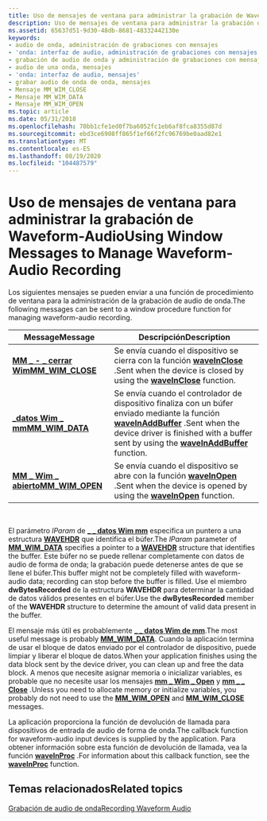 ```yaml
---
title: Uso de mensajes de ventana para administrar la grabación de Waveform-Audio
description: Uso de mensajes de ventana para administrar la grabación de Waveform-Audio
ms.assetid: 65637d51-9d30-48db-8681-48332442130e
keywords:
- audio de onda, administración de grabaciones con mensajes
- 'onda: interfaz de audio, administración de grabaciones con mensajes'
- grabación de audio de onda y administración de grabaciones con mensajes
- audio de una onda, mensajes
- 'onda: interfaz de audio, mensajes'
- grabar audio de onda de onda, mensajes
- Mensaje MM_WIM_CLOSE
- Mensaje MM_WIM_DATA
- Mensaje MM_WIM_OPEN
ms.topic: article
ms.date: 05/31/2018
ms.openlocfilehash: 70bb1cfe1ed0f7ba6052fc1eb6af8fca8355d87d
ms.sourcegitcommit: ebd3ce6908ff865f1ef66f2fc96769be0aad82e1
ms.translationtype: MT
ms.contentlocale: es-ES
ms.lasthandoff: 08/19/2020
ms.locfileid: "104487579"
---
```

# <a name="using-window-messages-to-manage-waveform-audio-recording"></a><span data-ttu-id="f61f1-112">Uso de mensajes de ventana para administrar la grabación de Waveform-Audio</span><span class="sxs-lookup"><span data-stu-id="f61f1-112">Using Window Messages to Manage Waveform-Audio Recording</span></span>

<span data-ttu-id="f61f1-113">Los siguientes mensajes se pueden enviar a una función de procedimiento de ventana para la administración de la grabación de audio de onda.</span><span class="sxs-lookup"><span data-stu-id="f61f1-113">The following messages can be sent to a window procedure function for managing waveform-audio recording.</span></span>



| <span data-ttu-id="f61f1-114">Message</span><span class="sxs-lookup"><span data-stu-id="f61f1-114">Message</span></span>                                | <span data-ttu-id="f61f1-115">Descripción</span><span class="sxs-lookup"><span data-stu-id="f61f1-115">Description</span></span>                                                                                                                  |
|----------------------------------------|------------------------------------------------------------------------------------------------------------------------------|
| [<span data-ttu-id="f61f1-116">**MM \_ - \_ cerrar Wim**</span><span class="sxs-lookup"><span data-stu-id="f61f1-116">**MM\_WIM\_CLOSE**</span></span>](mm-wim-close.md) | <span data-ttu-id="f61f1-117">Se envía cuando el dispositivo se cierra con la función [**waveInClose**](/windows/win32/api/mmeapi/nf-mmeapi-waveinclose) .</span><span class="sxs-lookup"><span data-stu-id="f61f1-117">Sent when the device is closed by using the [**waveInClose**](/windows/win32/api/mmeapi/nf-mmeapi-waveinclose) function.</span></span>                                     |
| [<span data-ttu-id="f61f1-118">**\_datos Wim \_ mm**</span><span class="sxs-lookup"><span data-stu-id="f61f1-118">**MM\_WIM\_DATA**</span></span>](mm-wim-data.md)   | <span data-ttu-id="f61f1-119">Se envía cuando el controlador de dispositivo finaliza con un búfer enviado mediante la función [**waveInAddBuffer**](/windows/win32/api/mmeapi/nf-mmeapi-waveinaddbuffer) .</span><span class="sxs-lookup"><span data-stu-id="f61f1-119">Sent when the device driver is finished with a buffer sent by using the [**waveInAddBuffer**](/windows/win32/api/mmeapi/nf-mmeapi-waveinaddbuffer) function.</span></span> |
| [<span data-ttu-id="f61f1-120">**MM \_ Wim \_ abierto**</span><span class="sxs-lookup"><span data-stu-id="f61f1-120">**MM\_WIM\_OPEN**</span></span>](mm-wim-open.md)   | <span data-ttu-id="f61f1-121">Se envía cuando el dispositivo se abre con la función [**waveInOpen**](/windows/win32/api/mmeapi/nf-mmeapi-waveinopen) .</span><span class="sxs-lookup"><span data-stu-id="f61f1-121">Sent when the device is opened by using the [**waveInOpen**](/windows/win32/api/mmeapi/nf-mmeapi-waveinopen) function.</span></span>                                       |



 

<span data-ttu-id="f61f1-122">El parámetro *lParam* de [**\_ \_ datos Wim mm**](mm-wim-data.md) especifica un puntero a una estructura [**WAVEHDR**](/windows/win32/api/mmeapi/ns-mmeapi-wavehdr) que identifica el búfer.</span><span class="sxs-lookup"><span data-stu-id="f61f1-122">The *lParam* parameter of [**MM\_WIM\_DATA**](mm-wim-data.md) specifies a pointer to a [**WAVEHDR**](/windows/win32/api/mmeapi/ns-mmeapi-wavehdr) structure that identifies the buffer.</span></span> <span data-ttu-id="f61f1-123">Este búfer no se puede rellenar completamente con datos de audio de forma de onda; la grabación puede detenerse antes de que se llene el búfer.</span><span class="sxs-lookup"><span data-stu-id="f61f1-123">This buffer might not be completely filled with waveform-audio data; recording can stop before the buffer is filled.</span></span> <span data-ttu-id="f61f1-124">Use el miembro **dwBytesRecorded** de la estructura **WAVEHDR** para determinar la cantidad de datos válidos presentes en el búfer.</span><span class="sxs-lookup"><span data-stu-id="f61f1-124">Use the **dwBytesRecorded** member of the **WAVEHDR** structure to determine the amount of valid data present in the buffer.</span></span>

<span data-ttu-id="f61f1-125">El mensaje más útil es probablemente [**\_ \_ datos Wim de mm**](mm-wim-data.md).</span><span class="sxs-lookup"><span data-stu-id="f61f1-125">The most useful message is probably [**MM\_WIM\_DATA**](mm-wim-data.md).</span></span> <span data-ttu-id="f61f1-126">Cuando la aplicación termina de usar el bloque de datos enviado por el controlador de dispositivo, puede limpiar y liberar el bloque de datos.</span><span class="sxs-lookup"><span data-stu-id="f61f1-126">When your application finishes using the data block sent by the device driver, you can clean up and free the data block.</span></span> <span data-ttu-id="f61f1-127">A menos que necesite asignar memoria o inicializar variables, es probable que no necesite usar los mensajes [**mm \_ Wim \_ Open**](mm-wim-open.md) y [**mm \_ \_ Close**](mm-wim-close.md) .</span><span class="sxs-lookup"><span data-stu-id="f61f1-127">Unless you need to allocate memory or initialize variables, you probably do not need to use the [**MM\_WIM\_OPEN**](mm-wim-open.md) and [**MM\_WIM\_CLOSE**](mm-wim-close.md) messages.</span></span>

<span data-ttu-id="f61f1-128">La aplicación proporciona la función de devolución de llamada para dispositivos de entrada de audio de forma de onda.</span><span class="sxs-lookup"><span data-stu-id="f61f1-128">The callback function for waveform-audio input devices is supplied by the application.</span></span> <span data-ttu-id="f61f1-129">Para obtener información sobre esta función de devolución de llamada, vea la función [**waveInProc**](/previous-versions//dd743849(v=vs.85)) .</span><span class="sxs-lookup"><span data-stu-id="f61f1-129">For information about this callback function, see the [**waveInProc**](/previous-versions//dd743849(v=vs.85)) function.</span></span>

## <a name="related-topics"></a><span data-ttu-id="f61f1-130">Temas relacionados</span><span class="sxs-lookup"><span data-stu-id="f61f1-130">Related topics</span></span>

<dl> <dt>

[<span data-ttu-id="f61f1-131">Grabación de audio de onda</span><span class="sxs-lookup"><span data-stu-id="f61f1-131">Recording Waveform Audio</span></span>](recording-waveform-audio.md)
</dt> </dl>

 

 